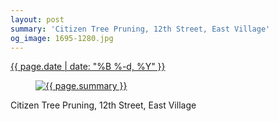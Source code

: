 ```yaml
---
layout: post
summary: 'Citizen Tree Pruning, 12th Street, East Village'
og_image: 1695-1280.jpg
---
```


<p>
 <time>
  <a href="/1695">
   {{ page.date | date: "%B %-d, %Y" }}
  </a>
 </time>
 <a href="/1695">
  <figure data-taken="11/10/2022">
   <img alt="{{ page.summary }}" sizes="(min-width: 700px) 50vw, calc(100vw - 2rem)" src="{{ site.assets_url }}/1695-640.jpg" srcset="{{ site.assets_url }}/1695-320.jpg 320w, {{ site.assets_url }}/1695-640.jpg 640w, {{ site.assets_url }}/1695-960.jpg 960w, {{ site.assets_url }}/1695-1280.jpg 1280w"/>
  </figure>
 </a>
 <span>
  Citizen Tree Pruning, 12th Street, East Village
 </span>
</p>
